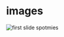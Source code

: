 # images

![first slide spotmies](https://user-images.githubusercontent.com/63062130/235426000-7fe76fdf-a3d4-4f5c-8068-6388ffebac2f.jpeg)
